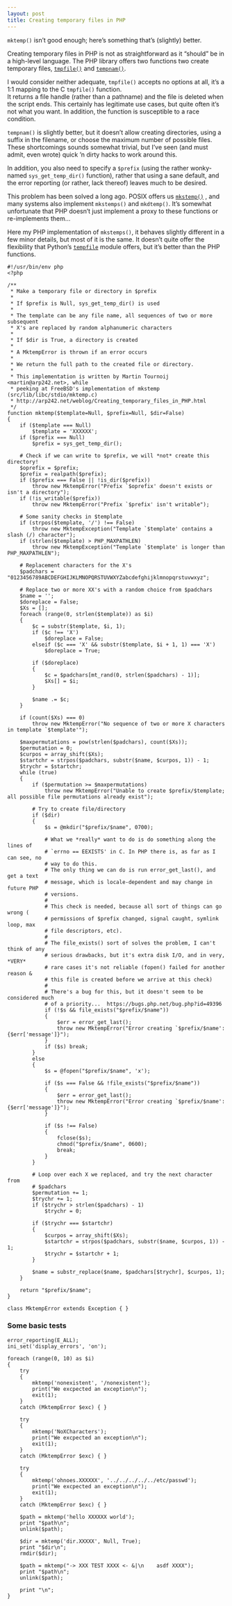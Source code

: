 ```yaml
---
layout: post
title: Creating temporary files in PHP
---
```


`mktemp()` isn’t good enough; here’s something that’s (slightly) better.


Creating temporary files in PHP is not as straightforward as it “should” be in a
high-level language. The PHP library offers two functions two create temporary files,
[`tmpfile()`](http://nl3.php.net/manual/en/function.tmpfile.php)
and [`tempnam()`](http://nl3.php.net/tempnam).

I would consider neither adequate, `tmpfile()` accepts no options at all, it’s a
1:1 mapping to the C `tmpfile()` function.  
It returns a file handle (rather than a pathname) and the file is deleted when
the script ends. This certainly has legitimate use cases, but quite often it’s
not what you want.
In addition, the function is susceptible to a race condition.

`tempnam()` is slightly better, but it doesn’t allow creating directories,
using a suffix in the filename, or choose the maximum number of possible files.
These shortcomings sounds somewhat trivial, but I’ve seen (and must admit, even
wrote) quick ’n dirty hacks to work around this.

In addition, you also need to specify a `$prefix` (using the rather
wonky-named `sys_get_temp_dir()` function), rather that using a sane default,
and the error reporting (or rather, lack thereof) leaves much to be desired.

This problem has been solved a long ago. POSIX offers us
[`mkstemp()`](http://pubs.opengroup.org/onlinepubs/009695399/functions/mkstemp.html)
, and many systems also implement `mkstemps()` and `mkdtemp()`.
It’s somewhat unfortunate that PHP doesn’t just implement a proxy to these
functions or re-implements them…

Here my PHP implementation of `mkstemps()`, it behaves slightly different in a
few minor details, but most of it is the same. It doesn’t quite offer the
flexibility that Python’s [`tempfile`](http://docs.python.org/library/tempfile.html)
module offers, but it’s better than the PHP functions.


	#!/usr/bin/env php
	<?php

	/**
	 * Make a temporary file or directory in $prefix
	 *
	 * If $prefix is Null, sys_get_temp_dir() is used
	 *
	 * The template can be any file name, all sequences of two or more subsequent 
	 * X's are replaced by random alphanumeric characters
	 *
	 * If $dir is True, a directory is created
	 *
	 * A MktempError is thrown if an error occurs
	 *
	 * We return the full path to the created file or directory.
	 *
	 * This implementation is written by Martin Tournoij <martin@arp242.net>, while 
	 * peeking at FreeBSD's implementation of mkstemp (src/lib/libc/stdio/mktemp.c)
	 * http://arp242.net/weblog/Creating_temporary_files_in_PHP.html
	 */
	function mktemp($template=Null, $prefix=Null, $dir=False)
	{
		if ($template === Null)
			$template = 'XXXXXX';
		if ($prefix === Null)
			$prefix = sys_get_temp_dir();

		# Check if we can write to $prefix, we will *not* create this directory!
		$oprefix = $prefix;
		$prefix = realpath($prefix);
		if ($prefix === False || !is_dir($prefix))
			throw new MktempError("Prefix `$oprefix' doesn't exists or isn't a directory");
		if (!is_writable($prefix))
			throw new MktempError("Prefix `$prefix' isn't writable");

		# Some sanity checks in $template
		if (strpos($template, '/') !== False)
			throw new MktempException("Template `$template' contains a slash (/) character");
		if (strlen($template) > PHP_MAXPATHLEN)
			throw new MktempException("Template `$template' is longer than PHP_MAXPATHLEN");

		# Replacement characters for the X's
		$padchars = "0123456789ABCDEFGHIJKLMNOPQRSTUVWXYZabcdefghijklmnopqrstuvwxyz";

		# Replace two or more XX's with a random choice from $padchars
		$name = '';
		$doreplace = False;
		$Xs = [];
		foreach (range(0, strlen($template)) as $i)
		{
			$c = substr($template, $i, 1);
			if ($c !== 'X')
				$doreplace = False;
			elseif ($c === 'X' && substr($template, $i + 1, 1) === 'X')
				$doreplace = True;

			if ($doreplace)
			{
				$c = $padchars[mt_rand(0, strlen($padchars) - 1)];
				$Xs[] = $i;
			}

			$name .= $c;
		}

		if (count($Xs) === 0)
			throw new MktempError("No sequence of two or more X characters in template `$template'");

		$maxpermutations = pow(strlen($padchars), count($Xs));
		$permutation = 0;
		$curpos = array_shift($Xs);
		$startchr = strpos($padchars, substr($name, $curpos, 1)) - 1;
		$trychr = $startchr;
		while (true)
		{
			if ($permutation >= $maxpermutations)
				throw new MktempError("Unable to create $prefix/$template; all possible file permutations already exist");

			# Try to create file/directory
			if ($dir)
			{
				$s = @mkdir("$prefix/$name", 0700);

				# What we *really* want to do is do something along the lines of 
				# `errno == EEXISTS' in C. In PHP there is, as far as I can see, no 
				# way to do this.
				# The only thing we can do is run error_get_last(), and get a text 
				# message, which is locale-dependent and may change in future PHP 
				# versions.
				#
				# This check is needed, because all sort of things can go wrong (
				# permissions of $prefix changed, signal caught, symlink loop, max 
				# file descriptors, etc).
				#
				# The file_exists() sort of solves the problem, I can't think of any 
				# serious drawbacks, but it's extra disk I/O, and in very, *VERY* 
				# rare cases it's not reliable (fopen() failed for another reason & 
				# this file is created before we arrive at this check)
				#
				# There's a bug for this, but it doesn't seem to be considered much 
				# of a priority...  https://bugs.php.net/bug.php?id=49396
				if (!$s && file_exists("$prefix/$name"))
				{
					$err = error_get_last();
					throw new MktempError("Error creating `$prefix/$name': {$err['message']}");
				}
				if ($s) break;
			}
			else
			{
				$s = @fopen("$prefix/$name", 'x');

				if ($s === False && !file_exists("$prefix/$name"))
				{
					$err = error_get_last();
					throw new MktempError("Error creating `$prefix/$name': {$err['message']}");
				}

				if ($s !== False)
				{
					fclose($s);
					chmod("$prefix/$name", 0600);
					break;
				}
			}

			# Loop over each X we replaced, and try the next character from 
			# $padchars
			$permutation += 1;
			$trychr += 1;
			if ($trychr > strlen($padchars) - 1)
				$trychr = 0;

			if ($trychr === $startchr)
			{
				$curpos = array_shift($Xs);
				$startchr = strpos($padchars, substr($name, $curpos, 1)) - 1;
				$trychr = $startchr + 1;
			}

			$name = substr_replace($name, $padchars[$trychr], $curpos, 1);
		}

		return "$prefix/$name";
	}

	class MktempError extends Exception { }


### Some basic tests

	error_reporting(E_ALL);
	ini_set('display_errors', 'on');

	foreach (range(0, 10) as $i)
	{
		try 
		{
			mktemp('nonexistent', '/nonexistent');
			print("We excpected an exception\n");
			exit(1);
		}
		catch (MktempError $exc) { }

		try
		{
			mktemp('NoXCharacters');
			print("We excpected an exception\n");
			exit(1);
		}
		catch (MktempError $exc) { }

		try
		{
			mktemp('ohnoes.XXXXXX', '../../../../../etc/passwd');
			print("We excpected an exception\n");
			exit(1);
		}
		catch (MktempError $exc) { }

		$path = mktemp('hello XXXXXX world');
		print "$path\n";
		unlink($path);

		$dir = mktemp('dir.XXXXX', Null, True);
		print "$dir\n";
		rmdir($dir);

		$path = mktemp("-> XXX TEST XXXX <- &|\n	asdf XXXX");
		print "$path\n";
		unlink($path);

		print "\n";
	}
